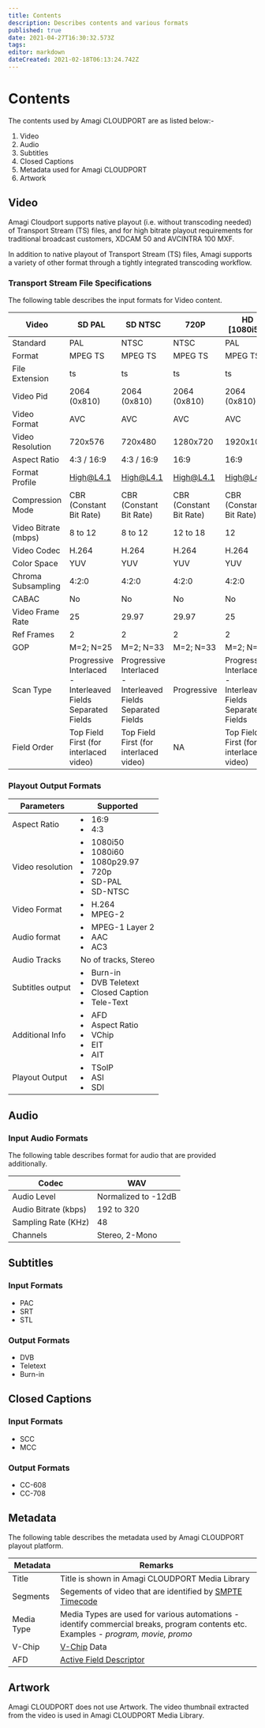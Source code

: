 ```yaml
---
title: Contents
description: Describes contents and various formats
published: true
date: 2021-04-27T16:30:32.573Z
tags: 
editor: markdown
dateCreated: 2021-02-18T06:13:24.742Z
---
```


# Contents

The contents used by Amagi CLOUDPORT are as listed below:-

1. Video
2. Audio
3. Subtitles
4. Closed Captions
5. Metadata used for Amagi CLOUDPORT
6. Artwork

## Video

Amagi Cloudport supports native playout (i.e. without transcoding needed) of Transport Stream (TS) files, and for high bitrate playout requirements for traditional broadcast customers, XDCAM 50 and AVCINTRA 100 MXF.

In addition to native playout of Transport Stream (TS) files, Amagi supports a variety of other format through a tightly integrated transcoding workflow.

### Transport Stream File Specifications
 
The following table describes the input formats for Video content.
  
|Video|SD PAL|SD NTSC|720P|HD [1080i50]|HD [1080i60]|HD [1080p25]|
|--|--|--|--|--|--|--|
|Standard|PAL|NTSC|NTSC|PAL|NTSC|PAL|
|Format|MPEG TS|MPEG TS|MPEG TS|MPEG TS|MPEG TS|MPEG TS|
|File Extension|ts|ts|ts|ts|ts|ts|
|Video Pid|2064 (0x810)|2064 (0x810)|2064 (0x810)|2064 (0x810)|2064 (0x810)|2064 (0x810)|
|Video Format|AVC|AVC|AVC|AVC|AVC|AVC|
|Video Resolution|720x576|720x480|1280x720|1920x1080|1920x1080|1920x1080|
|Aspect Ratio|4:3 / 16:9|4:3 / 16:9|16:9|16:9|16:9|16:9|
|Format Profile|High@L4.1|High@L4.1|High@L4.1|High@L4.1|High@L4.1|High@L4.1|
|Compression Mode|CBR (Constant Bit Rate)|CBR (Constant Bit Rate)|CBR (Constant Bit Rate)|CBR (Constant Bit Rate)|CBR (Constant Bit Rate)|CBR (Constant Bit Rate)|
|Video Bitrate (mbps)|8 to 12|8 to 12|12 to 18|12|15 to 30|15 to 30|
|Video Codec|H.264|H.264|H.264|H.264|H.264|H.264|
|Color Space|YUV|YUV|YUV|YUV|YUV|YUV|
|Chroma Subsampling|4:2:0|4:2:0|4:2:0|4:2:0|4:2:0|4:2:0|
|CABAC|No|No|No|No|No|No|
|Video Frame Rate|25|29.97|29.97|25|29.97|25|
|Ref Frames|2|2|2|2|2|2|
|GOP|M=2; N=25|M=2; N=33|M=2; N=33|M=2; N=25|M=2; N=33|M=2; N=33|
|Scan Type|Progressive<br>Interlaced <br> - Interleaved Fields<br> Separated Fields|Progressive<br>Interlaced <br> - Interleaved Fields<br> Separated Fields|Progressive|Progressive<br>Interlaced <br> - Interleaved Fields<br> Separated Fields|Progressive<br>Interlaced <br> - Interleaved Fields<br> Separated Fields|Progressive<br>Interlaced <br> - Interleaved Fields<br> Separated Fields|
|Field Order|Top Field First (for interlaced video)|Top Field First (for interlaced video)|NA|Top Field First (for interlaced video)|Top Field First (for interlaced video)|Top Field First (for interlaced video)|



### Playout Output Formats

|Parameters|Supported|
|---|---|
|Aspect Ratio|	<li>16:9<li>4:3|
|Video resolution|	<li>1080i50<li>1080i60<li>1080p29.97<li>720p<li>SD-PAL<li>SD-NTSC|
|Video Format|	<li>H.264<li>MPEG-2|
|Audio format|	<li>MPEG-1 Layer 2<li>AAC<li>AC3|
|Audio Tracks|	No of tracks, Stereo
|Subtitles output|	<li>Burn-in<li>DVB Teletext<li>Closed Caption<li>Tele-Text|
|Additional Info|	<li>AFD<li>Aspect Ratio<li>VChip<li>EIT<li>AIT|
|Playout Output|<li>TSoIP<li>ASI<li>SDI|

## Audio

### Input Audio Formats

The following table describes format for audio that are provided additionally.
  
|Codec|WAV|
|--|--|
|Audio Level|Normalized to -12dB
|Audio Bitrate (kbps)|192 to 320|
|Sampling Rate (KHz)|48|
|Channels|Stereo, 2-Mono|
  
## Subtitles
  
### Input Formats
  
  * PAC
  * SRT
  * STL
  
### Output Formats
  
  * DVB
  * Teletext
  * Burn-in
  
## Closed Captions
  
  ### Input Formats
  
  * SCC
  * MCC
  
### Output Formats
  
  * CC-608
  * CC-708

  ## Metadata
  
The following table describes the metadata used by Amagi CLOUDPORT playout platform.
  
| Metadata | Remarks |
|----------------|----------------|
|  Title | Title is shown in Amagi CLOUDPORT Media Library |
| Segments | Segements of video that are identified by [SMPTE Timecode](https://en.wikipedia.org/wiki/SMPTE_timecode) |
|  Media Type | Media Types are used for various automations - identify commercial breaks, program contents etc.<br> Examples - *program, movie, promo* |
|  V-Chip | [V-Chip](https://en.wikipedia.org/wiki/V-chip#:~:text=V%2Dchip%20is%20a%20technology,viewing%20based%20on%20blocking%20systems.) Data  |
|  AFD | [Active Field Descriptor](https://en.wikipedia.org/wiki/Active_Format_Description) |
  
 ## Artwork
  
Amagi CLOUDPORT does not use Artwork. The video thumbnail extracted from the video is used in Amagi CLOUDPORT Media Library.
